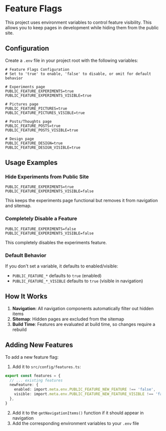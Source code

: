 # Feature Flags

This project uses environment variables to control feature visibility. This allows you to keep pages in development while hiding them from the public site.

## Configuration

Create a `.env` file in your project root with the following variables:

```env
# Feature Flags Configuration
# Set to 'true' to enable, 'false' to disable, or omit for default behavior

# Experiments page
PUBLIC_FEATURE_EXPERIMENTS=true
PUBLIC_FEATURE_EXPERIMENTS_VISIBLE=true

# Pictures page
PUBLIC_FEATURE_PICTURES=true
PUBLIC_FEATURE_PICTURES_VISIBLE=true

# Posts/Thoughts page
PUBLIC_FEATURE_POSTS=true
PUBLIC_FEATURE_POSTS_VISIBLE=true

# Design page
PUBLIC_FEATURE_DESIGN=true
PUBLIC_FEATURE_DESIGN_VISIBLE=true
```

## Usage Examples

### Hide Experiments from Public Site
```env
PUBLIC_FEATURE_EXPERIMENTS=true
PUBLIC_FEATURE_EXPERIMENTS_VISIBLE=false
```
This keeps the experiments page functional but removes it from navigation and sitemap.

### Completely Disable a Feature
```env
PUBLIC_FEATURE_EXPERIMENTS=false
PUBLIC_FEATURE_EXPERIMENTS_VISIBLE=false
```
This completely disables the experiments feature.

### Default Behavior
If you don't set a variable, it defaults to enabled/visible:
- `PUBLIC_FEATURE_*` defaults to `true` (enabled)
- `PUBLIC_FEATURE_*_VISIBLE` defaults to `true` (visible in navigation)

## How It Works

1. **Navigation**: All navigation components automatically filter out hidden items
2. **Sitemap**: Hidden pages are excluded from the sitemap
3. **Build Time**: Features are evaluated at build time, so changes require a rebuild

## Adding New Features

To add a new feature flag:

1. Add it to `src/config/features.ts`:
```typescript
export const features = {
  // ... existing features
  newFeature: {
    enabled: import.meta.env.PUBLIC_FEATURE_NEW_FEATURE !== 'false',
    visible: import.meta.env.PUBLIC_FEATURE_NEW_FEATURE_VISIBLE !== 'false',
  },
}
```

2. Add it to the `getNavigationItems()` function if it should appear in navigation
3. Add the corresponding environment variables to your `.env` file
